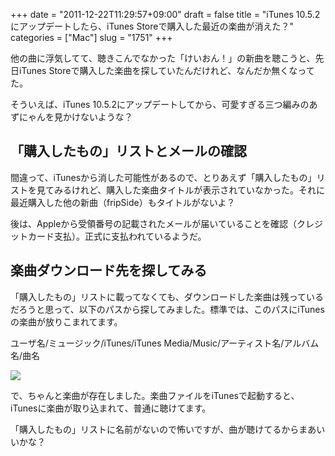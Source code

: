 +++
date = "2011-12-22T11:29:57+09:00"
draft = false
title = "iTunes 10.5.2 にアップデートしたら、iTunes Storeで購入した最近の楽曲が消えた？"
categories = ["Mac"]
slug = "1751"
+++

他の曲に浮気してて、聴きこんでなかった「けいおん！」の新曲を聴こうと、先日iTunes Storeで購入した楽曲を探していたんだけれど、なんだか無くなってた。

そういえば、iTunes 10.5.2にアップデートしてから、可愛すぎる三つ編みのあずにゃんを見かけないような？

## 「購入したもの」リストとメールの確認

間違って、iTunesから消した可能性があるので、とりあえず「購入したもの」リストを見てみるけれど、購入した楽曲タイトルが表示されていなかった。それに最近購入した他の新曲（fripSide）もタイトルがないよ？

後は、Appleから受領番号の記載されたメールが届いていることを確認（クレジットカード支払）。正式に支払われているようだ。

## 楽曲ダウンロード先を探してみる

「購入したもの」リストに載ってなくても、ダウンロードした楽曲は残っているだろうと思って、以下のパスから探してみました。標準では、このパスにiTunesの楽曲が放りこまれてます。

ユーザ名/ミュージック/iTunes/iTunes Media/Music/アーティスト名/アルバム名/曲名

![](/images/2011/12/1751_1.png)

で、ちゃんと楽曲が存在しました。楽曲ファイルをiTunesで起動すると、iTunesに楽曲が取り込まれて、普通に聴けてます。

「購入したもの」リストに名前がないので怖いですが、曲が聴けてるからまあいいかな？
